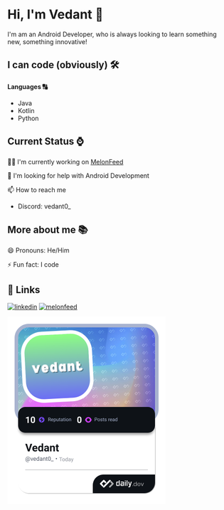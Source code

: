 
# Hi, I'm Vedant 👋
I'm am an Android Developer, who is always looking to learn something new, something innovative!



## I can code (obviously) 🛠
#### Languages 🔠
* Java
* Kotlin
* Python


## Current Status ⌚
👩‍💻 I'm currently working on [MelonFeed](https://instagram.com/melon.feed)

🤔 I'm looking for help with Android Development

📫 How to reach me
* Discord: vedant0_

## More about me 📚
😄 Pronouns: He/Him

⚡️ Fun fact: I code

## 🔗 Links
[![linkedin](https://img.shields.io/badge/linkedin-0A66C2?style=for-the-badge&logo=linkedin&logoColor=white)](https://www.linkedin.com/in/vedantg7)
[![melonfeed](https://img.shields.io/badge/FEED%20YOUR%20IDEAS-%235bce8d?style=for-the-badge&label=MELONFEED&labelColor=%23FF3B3C)](https://instagram.com/melon.feed)

<a href="https://app.daily.dev/vedant0_"><img src="./devcard.png" width="356" alt="Vedant's Dev Card"/></a>
